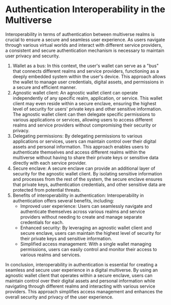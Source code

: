 # Authentication Interoperability in the Multiverse

Interoperability in terms of authentication between multiverse realms is crucial to ensure a secure and seamless user experience. As users navigate through various virtual worlds and interact with different service providers, a consistent and secure authentication mechanism is necessary to maintain user privacy and security.

1. Wallet as a bus: In this context, the user's wallet can serve as a "bus" that connects different realms and service providers, functioning as a deeply embedded system within the user's device. This approach allows the wallet to manage user credentials, digital assets, and permissions in a secure and efficient manner.
2. Agnostic wallet client: An agnostic wallet client can operate independently of any specific realm, application, or service. This wallet client may even reside within a secure enclave, ensuring the highest level of security for users' private keys and other sensitive information. The agnostic wallet client can then delegate specific permissions to various applications or services, allowing users to access different realms and service providers without compromising their security or privacy.
3. Delegating permissions: By delegating permissions to various applications or services, users can maintain control over their digital assets and personal information. This approach enables users to authenticate themselves and access different realms within the multiverse without having to share their private keys or sensitive data directly with each service provider.
4. Secure enclave: A secure enclave can provide an additional layer of security for the agnostic wallet client. By isolating sensitive information and processes from the rest of the system, the secure enclave ensures that private keys, authentication credentials, and other sensitive data are protected from potential threats.
5. Benefits of interoperability in authentication: Interoperability in authentication offers several benefits, including:
   * Improved user experience: Users can seamlessly navigate and authenticate themselves across various realms and service providers without needing to create and manage separate credentials for each.
   * Enhanced security: By leveraging an agnostic wallet client and secure enclave, users can maintain the highest level of security for their private keys and sensitive information.
   * Simplified access management: With a single wallet managing permissions, users can easily control and monitor their access to various realms and services.

In conclusion, interoperability in authentication is essential for creating a seamless and secure user experience in a digital multiverse. By using an agnostic wallet client that operates within a secure enclave, users can maintain control over their digital assets and personal information while navigating through different realms and interacting with various service providers. This approach simplifies access management and enhances the overall security and privacy of the user experience.
